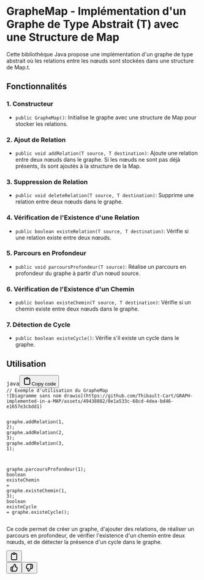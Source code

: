 <h1>GrapheMap - Implémentation d'un Graphe de Type Abstrait (T) avec une Structure de Map</h1><p>Cette bibliothèque Java propose une implémentation d'un graphe de type abstrait où les relations entre les nœuds sont stockées dans une structure de Map.t.</p><h2>Fonctionnalités</h2><h3>1. Constructeur</h3><ul><li><code>public GrapheMap()</code>: Initialise le graphe avec une structure de Map pour stocker les relations.</li></ul><h3>2. Ajout de Relation</h3><ul><li><code>public void addRelation(T source, T destination)</code>: Ajoute une relation entre deux nœuds dans le graphe. Si les nœuds ne sont pas déjà présents, ils sont ajoutés à la structure de la Map.</li></ul><h3>3. Suppression de Relation</h3><ul><li><code>public void deleteRelation(T source, T destination)</code>: Supprime une relation entre deux nœuds dans le graphe.</li></ul><h3>4. Vérification de l'Existence d'une Relation</h3><ul><li><code>public boolean existeRelation(T source, T destination)</code>: Vérifie si une relation existe entre deux nœuds.</li></ul><h3>5. Parcours en Profondeur</h3><ul><li><code>public void parcoursProfondeur(T source)</code>: Réalise un parcours en profondeur du graphe à partir d'un nœud source.</li></ul><h3>6. Vérification de l'Existence d'un Chemin</h3><ul><li><code>public boolean existeChemin(T source, T destination)</code>: Vérifie si un chemin existe entre deux nœuds dans le graphe.</li></ul><h3>7. Détection de Cycle</h3><ul><li><code>public boolean existeCycle()</code>: Vérifie s'il existe un cycle dans le graphe.</li></ul><h2>Utilisation</h2><pre><div class="bg-black rounded-md"><div class="flex items-center relative text-gray-200 bg-gray-800 dark:bg-token-surface-primary px-4 py-2 text-xs font-sans justify-between rounded-t-md"><span>java</span><span class="" data-state="closed"><button class="flex gap-1 items-center"><svg width="24" height="24" viewBox="0 0 24 24" fill="none" xmlns="http://www.w3.org/2000/svg" class="icon-sm"><path fill-rule="evenodd" clip-rule="evenodd" d="M12 4C10.8954 4 10 4.89543 10 6H14C14 4.89543 13.1046 4 12 4ZM8.53513 4C9.22675 2.8044 10.5194 2 12 2C13.4806 2 14.7733 2.8044 15.4649 4H17C18.6569 4 20 5.34315 20 7V19C20 20.6569 18.6569 22 17 22H7C5.34315 22 4 20.6569 4 19V7C4 5.34315 5.34315 4 7 4H8.53513ZM8 6H7C6.44772 6 6 6.44772 6 7V19C6 19.5523 6.44772 20 7 20H17C17.5523 20 18 19.5523 18 19V7C18 6.44772 17.5523 6 17 6H16C16 7.10457 15.1046 8 14 8H10C8.89543 8 8 7.10457 8 6Z" fill="currentColor"></path></svg>Copy code</button></span></div><div class="p-4 overflow-y-auto"><code class="!whitespace-pre hljs language-java"><span class="hljs-comment">// Exemple d'utilisation du GrapheMap</span>
![Diagramme sans nom drawio](https://github.com/Thibault-Cart/GRAPH-implemented-in-a-MAP/assets/49438882/0e1a533c-68cd-4dea-bd46-e1657e3cbdd1)

graphe.addRelation(<span class="hljs-number">1</span>, <span class="hljs-number">2</span>);
graphe.addRelation(<span class="hljs-number">2</span>, <span class="hljs-number">3</span>);
graphe.addRelation(<span class="hljs-number">3</span>, <span class="hljs-number">1</span>);

graphe.parcoursProfondeur(<span class="hljs-number">1</span>);
<span class="hljs-type">boolean</span> <span class="hljs-variable">existeChemin</span> <span class="hljs-operator">=</span> graphe.existeChemin(<span class="hljs-number">1</span>, <span class="hljs-number">3</span>);
<span class="hljs-type">boolean</span> <span class="hljs-variable">existeCycle</span> <span class="hljs-operator">=</span> graphe.existeCycle();
</code></div></div></pre><p>Ce code permet de créer un graphe, d'ajouter des relations, de réaliser un parcours en profondeur, de vérifier l'existence d'un chemin entre deux nœuds, et de détecter la présence d'un cycle dans le graphe.</p></div></div></div><div class="mt-1 flex justify-start gap-3 empty:hidden"><div class="text-gray-400 flex self-end lg:self-center justify-center lg:justify-start mt-0 -ml-1 visible"><span class="" data-state="closed"><button class="flex items-center gap-1.5 rounded-md p-1 text-xs hover:text-gray-950 dark:text-gray-400 dark:hover:text-gray-200 disabled:dark:hover:text-gray-400 md:invisible md:group-hover:visible md:group-[.final-completion]:visible"><svg width="24" height="24" viewBox="0 0 24 24" fill="none" xmlns="http://www.w3.org/2000/svg" class="icon-md"><path fill-rule="evenodd" clip-rule="evenodd" d="M12 4C10.8954 4 10 4.89543 10 6H14C14 4.89543 13.1046 4 12 4ZM8.53513 4C9.22675 2.8044 10.5194 2 12 2C13.4806 2 14.7733 2.8044 15.4649 4H17C18.6569 4 20 5.34315 20 7V19C20 20.6569 18.6569 22 17 22H7C5.34315 22 4 20.6569 4 19V7C4 5.34315 5.34315 4 7 4H8.53513ZM8 6H7C6.44772 6 6 6.44772 6 7V19C6 19.5523 6.44772 20 7 20H17C17.5523 20 18 19.5523 18 19V7C18 6.44772 17.5523 6 17 6H16C16 7.10457 15.1046 8 14 8H10C8.89543 8 8 7.10457 8 6Z" fill="currentColor"></path></svg></button></span><div class="flex"><span class="" data-state="closed"><button class="p-1 rounded-md disabled:dark:hover:text-gray-400 dark:hover:text-gray-200 dark:text-gray-400 text-gray-400 hover:text-gray-950 md:invisible md:group-hover:visible md:group-[.final-completion]:visible"><svg width="24" height="24" viewBox="0 0 24 24" fill="none" xmlns="http://www.w3.org/2000/svg" class="icon-md"><path fill-rule="evenodd" clip-rule="evenodd" d="M12.1318 2.50389C12.3321 2.15338 12.7235 1.95768 13.124 2.00775L13.5778 2.06447C16.0449 2.37286 17.636 4.83353 16.9048 7.20993L16.354 8.99999H17.0722C19.7097 8.99999 21.6253 11.5079 20.9313 14.0525L19.5677 19.0525C19.0931 20.7927 17.5124 22 15.7086 22H6C4.34315 22 3 20.6568 3 19V12C3 10.3431 4.34315 8.99999 6 8.99999H8C8.25952 8.99999 8.49914 8.86094 8.6279 8.63561L12.1318 2.50389ZM10 20H15.7086C16.6105 20 17.4008 19.3964 17.6381 18.5262L19.0018 13.5262C19.3488 12.2539 18.391 11 17.0722 11H15C14.6827 11 14.3841 10.8494 14.1956 10.5941C14.0071 10.3388 13.9509 10.0092 14.0442 9.70591L14.9932 6.62175C15.3384 5.49984 14.6484 4.34036 13.5319 4.08468L10.3644 9.62789C10.0522 10.1742 9.56691 10.5859 9 10.8098V19C9 19.5523 9.44772 20 10 20ZM7 11V19C7 19.3506 7.06015 19.6872 7.17071 20H6C5.44772 20 5 19.5523 5 19V12C5 11.4477 5.44772 11 6 11H7Z" fill="currentColor"></path></svg></button></span><span class="" data-state="closed"><button class="p-1 rounded-md disabled:dark:hover:text-gray-400 dark:hover:text-gray-200 dark:text-gray-400 text-gray-400 hover:text-gray-950 md:invisible md:group-hover:visible md:group-[.final-completion]:visible"><svg width="24" height="24" viewBox="0 0 24 24" fill="none" xmlns="http://www.w3.org/2000/svg" class="icon-md"><path fill-rule="evenodd" clip-rule="evenodd" d="M11.8727 21.4961C11.6725 21.8466 11.2811 22.0423 10.8805 21.9922L10.4267 21.9355C7.95958 21.6271 6.36855 19.1665 7.09975 16.7901L7.65054 15H6.93226C4.29476 15 2.37923 12.4921 3.0732 9.94753L4.43684 4.94753C4.91145 3.20728 6.49209 2 8.29589 2H18.0045C19.6614 2 21.0045 3.34315 21.0045 5V12C21.0045 13.6569 19.6614 15 18.0045 15H16.0045C15.745 15 15.5054 15.1391 15.3766 15.3644L11.8727 21.4961ZM14.0045 4H8.29589C7.39399 4 6.60367 4.60364 6.36637 5.47376L5.00273 10.4738C4.65574 11.746 5.61351 13 6.93226 13H9.00451C9.32185 13 9.62036 13.1506 9.8089 13.4059C9.99743 13.6612 10.0536 13.9908 9.96028 14.2941L9.01131 17.3782C8.6661 18.5002 9.35608 19.6596 10.4726 19.9153L13.6401 14.3721C13.9523 13.8258 14.4376 13.4141 15.0045 13.1902V5C15.0045 4.44772 14.5568 4 14.0045 4ZM17.0045 13V5C17.0045 4.64937 16.9444 4.31278 16.8338 4H18.0045C18.5568 4 19.0045 4.44772 19.0045 5V12C19.0045 12.5523 18.5568 13 18.0045 13H17.0045Z" fill="currentColor"></path></svg></button></span></div></div></div></div></div></div>
